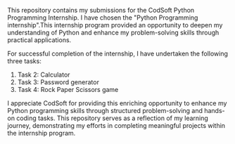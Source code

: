 This repository contains my submissions for the CodSoft Python Programming Internship. 
I have chosen the "Python Programming internship".This internship program provided an opportunity to deepen my understanding of Python and enhance my problem-solving skills through practical applications.

For successful completion of the internship, I have undertaken the following three tasks:
1. Task 2: Calculator
2. Task 3: Password generator
3. Task 4: Rock Paper Scissors game

I appreciate CodSoft for providing this enriching opportunity to enhance my Python programming skills through structured problem-solving and hands-on coding tasks. This repository serves as a reflection of my learning journey, demonstrating my efforts in completing meaningful projects within the internship program.
